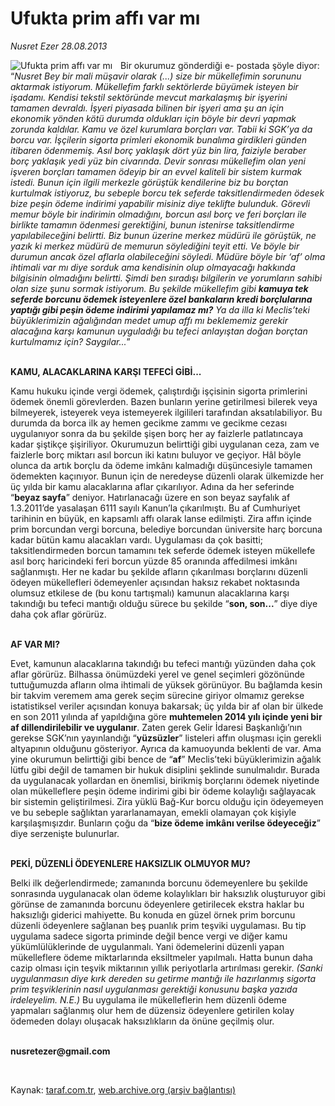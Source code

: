 # Ufukta prim affı var mı

*Nusret Ezer 28.08.2013*

<div class="yazi"><img align="left" alt="Ufukta prim affı var mı" border="0" src="http://www.taraf.com.tr/fotoraflar/makaleler/ufukta-prim-affi-var-mi_4595_orijinal.jpg" style="border-right-width:10px; border-color:#FFFFFF"/><p>Bir okurumuz gönderdiği e- postada şöyle diyor: “<i>Nusret Bey bir mali müşavir olarak (...) size bir mükellefimin sorununu aktarmak istiyorum. Mükellefim farklı sektörlerde büyümek isteyen bir işadamı. Kendisi tekstil sektöründe mevcut markalaşmış bir işyerini tamamen devraldı. İşyeri piyasada bilinen bir işyeri ama şu an için ekonomik yönden kötü durumda oldukları için böyle bir devri yapmak zorunda kaldılar. Kamu ve özel kurumlara borçları var. Tabii ki SGK’ya da borcu var. İşçilerin sigorta primleri ekonomik bunalıma girdikleri günden itibaren ödenmemiş. Asıl borç yaklaşık dört yüz bin lira, faiziyle beraber borç yaklaşık yedi yüz bin civarında. Devir sonrası mükellefim olan yeni işveren borçları tamamen ödeyip bir an evvel kaliteli bir sistem kurmak istedi. Bunun için ilgili merkezle görüştük kendilerine biz bu borçtan kurtulmak istiyoruz, bu sebeple borcu tek seferde taksitlendirmeden ödesek bize peşin ödeme indirimi yapabilir misiniz diye teklifte bulunduk. Görevli memur böyle bir indirimin olmadığını, borcun asıl borç ve feri borçları ile birlikte tamamın ödenmesi gerektiğini, bunun istenirse taksitlendirme yapılabileceğini belirtti. Biz bunun üzerine merkez müdürü ile görüştük, ne yazık ki merkez müdürü de memurun söylediğini teyit etti. Ve böyle bir durumun ancak özel aflarla olabileceğini söyledi. Müdüre böyle bir ‘af’ olma ihtimali var mı diye sorduk ama kendisinin olup olmayacağı hakkında bilgisinin olmadığını belirtti. Şimdi ben sıradışı bilgilerin ve yorumların sahibi olan size şunu sormak istiyorum. Bu şekilde mükellefim gibi <b>kamuya tek seferde borcunu ödemek isteyenlere özel bankaların kredi borçlularına yaptığı gibi peşin ödeme indirimi yapılamaz mı?</b> Ya da illa ki Meclis’teki büyüklerimizin ağalığından medet umup affı mı beklememiz gerekir alacağına karşı kamunun uyguladığı bu tefeci anlayıştan doğan borçtan kurtulmamız için? Saygılar...</i>”</p>
<p><b><br/>KAMU, ALACAKLARINA KARŞI TEFECİ GİBİ... </b></p>
<p>Kamu hukuku içinde vergi ödemek, çalıştırdığı işçisinin sigorta primlerini ödemek önemli görevlerden. Bazen bunların yerine getirilmesi bilerek veya bilmeyerek, isteyerek veya istemeyerek ilgilileri tarafından aksatılabiliyor. Bu durumda da borca ilk ay hemen gecikme zammı ve gecikme cezası uygulanıyor sonra da bu şekilde şişen borç her ay faizlerle patlatıncaya kadar şiştikçe şişiriliyor. Okurumuzun belirttiği gibi uygulanan ceza, zam ve faizlerle borç miktarı asıl borcun iki katını buluyor ve geçiyor. Hâl böyle olunca da artık borçlu da ödeme imkânı kalmadığı düşüncesiyle tamamen ödemekten kaçınıyor. Bunun için de neredeyse düzenli olarak ülkemizde her üç yılda bir kamu alacaklarına aflar çıkarılıyor. Adına da her seferinde “<b>beyaz sayfa</b>” deniyor. Hatırlanacağı üzere en son beyaz sayfalık af 1.3.2011’de yasalaşan 6111 sayılı Kanun’la çıkarılmıştı. Bu af Cumhuriyet tarihinin en büyük, en kapsamlı affı olarak lanse edilmişti. Zira affın içinde prim borcundan vergi borcuna, belediye borcundan üniversite harç borcuna kadar bütün kamu alacakları vardı. Uygulaması da çok basitti; taksitlendirmeden borcun tamamını tek seferde ödemek isteyen mükellefe asıl borç haricindeki feri borcun yüzde 85 oranında affedilmesi imkânı sağlanmıştı. Her ne kadar bu şekilde afların çıkarılması borçlarını düzenli ödeyen mükellefleri ödemeyenler açısından haksız rekabet noktasında olumsuz etkilese de (bu konu tartışmalı) kamunun alacaklarına karşı takındığı bu tefeci mantığı olduğu sürece bu şekilde “<b>son, son...</b>” diye diye daha çok aflar görürüz. </p>
<p><b><br/>AF VAR MI?</b></p>
<p>Evet, kamunun alacaklarına takındığı bu tefeci mantığı yüzünden daha çok aflar görürüz. Bilhassa önümüzdeki yerel ve genel seçimleri gözönünde tuttuğumuzda afların olma ihtimali de yüksek görünüyor. Bu bağlamda kesin bir takvim veremem ama gerek seçim sürecine giriyor olmamız gerekse istatistiksel veriler açısından konuya bakarsak; üç yılda bir af olan bir ülkede en son 2011 yılında af yapıldığına göre <b>muhtemelen 2014 yılı içinde yeni bir af dillendirilebilir ve uygulanır</b>. Zaten gerek Gelir İdaresi Başkanlığı’nın gerekse SGK’nın yayınlandığı “<b>yüzsüzler</b>” listeleri affın oluşması için gerekli altyapının olduğunu gösteriyor. Ayrıca da kamuoyunda beklenti de var. Ama yine okurumun belirttiği gibi bence de “<b>af</b>” Meclis’teki büyüklerimizin ağalık lütfu gibi değil de tamamen bir hukuk disiplini şeklinde sunulmalıdır. Burada da uygulanacak yollardan en önemlisi, birikmiş borçlarını ödemek niyetinde olan mükelleflere peşin ödeme indirimi gibi bir ödeme kolaylığı sağlayacak bir sistemin geliştirilmesi. Zira yüklü Bağ-Kur borcu olduğu için ödeyemeyen ve bu sebeple sağlıktan yararlanamayan, emekli olamayan çok kişiyle karşılaşmışızdır. Bunların çoğu da “<b>bize ödeme imkânı verilse ödeyeceğiz</b>” diye serzenişte bulunurlar. </p>
<p><b><br/>PEKİ, DÜZENLİ ÖDEYENLERE HAKSIZLIK OLMUYOR MU?</b></p>
<p>Belki ilk değerlendirmede; zamanında borcunu ödemeyenlere bu şekilde sonrasında uygulanacak olan ödeme kolaylıkları bir haksızlık oluşturuyor gibi görünse de zamanında borcunu ödeyenlere getirilecek ekstra haklar bu haksızlığı giderici mahiyette. Bu konuda en güzel örnek prim borcunu düzenli ödeyenlere sağlanan beş puanlık prim teşviki uygulaması. Bu tip uygulama sadece sigorta priminde değil bence vergi ve diğer kamu yükümlülüklerinde de uygulanmalı. Yani ödemelerini düzenli yapan mükelleflere ödeme miktarlarında eksiltmeler yapılmalı. Hatta bunun daha cazip olması için teşvik miktarının yıllık periyotlarla artırılması gerekir. <i>(Sanki uygulanmasın diye kırk dereden su getirme mantığı ile hazırlanmış sigorta prim teşviklerinin nasıl uygulanması gerektiği konusunu başka yazıda irdeleyelim.  N.E.)</i> Bu uygulama ile mükelleflerin hem düzenli ödeme yapmaları sağlanmış olur hem de düzensiz ödeyenlere getirilen kolay ödemeden dolayı oluşacak haksızlıkların da önüne geçilmiş olur.</p><b>
<p><br/>nusretezer@gmail.com</p>
<p></p></b> 
</div>

Kaynak: [taraf.com.tr](http://www.taraf.com.tr:80/nusret-ezer/makale-ufukta-prim-affi-var-mi.htm), [web.archive.org (arşiv bağlantısı)](http://web.archive.org/web/20130829234945/http://www.taraf.com.tr:80/nusret-ezer/makale-ufukta-prim-affi-var-mi.htm)

